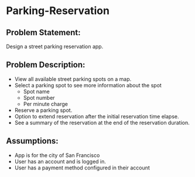 # Parking-Reservation

## Problem Statement:
Design a street parking reservation app.

## Problem Description:
- View all available street parking spots on a map.
- Select a parking spot to see more information about the spot
  - Spot name
  - Spot number
  - Per minute charge
- Reserve a parking spot.
- Option to extend reservation after the initial reservation time elapse.
- See a summary of the reservation at the end of the reservation duration.

## Assumptions:
- App is for the city of San Francisco
- User has an account and is logged in.
- User has a payment method configured in their account
